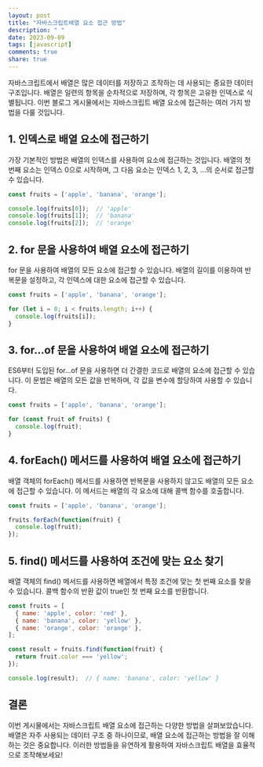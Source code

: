```yaml
---
layout: post
title: "자바스크립트배열 요소 접근 방법"
description: " "
date: 2023-09-09
tags: [javascript]
comments: true
share: true
---
```


자바스크립트에서 배열은 많은 데이터를 저장하고 조작하는 데 사용되는 중요한 데이터 구조입니다. 배열은 일련의 항목을 순차적으로 저장하며, 각 항목은 고유한 인덱스로 식별됩니다. 이번 블로그 게시물에서는 자바스크립트 배열 요소에 접근하는 여러 가지 방법을 다룰 것입니다.

## 1. 인덱스로 배열 요소에 접근하기
가장 기본적인 방법은 배열의 인덱스를 사용하여 요소에 접근하는 것입니다. 배열의 첫 번째 요소는 인덱스 0으로 시작하며, 그 다음 요소는 인덱스 1, 2, 3, ...의 순서로 접근할 수 있습니다.

```javascript
const fruits = ['apple', 'banana', 'orange'];

console.log(fruits[0]);  // 'apple'
console.log(fruits[1]);  // 'banana'
console.log(fruits[2]);  // 'orange'
```

## 2. for 문을 사용하여 배열 요소에 접근하기
for 문을 사용하여 배열의 모든 요소에 접근할 수 있습니다. 배열의 길이를 이용하여 반복문을 설정하고, 각 인덱스에 대한 요소에 접근할 수 있습니다.

```javascript
const fruits = ['apple', 'banana', 'orange'];

for (let i = 0; i < fruits.length; i++) {
  console.log(fruits[i]);
}
```

## 3. for...of 문을 사용하여 배열 요소에 접근하기
ES6부터 도입된 for...of 문을 사용하면 더 간결한 코드로 배열의 요소에 접근할 수 있습니다. 이 문법은 배열의 모든 값을 반복하며, 각 값을 변수에 할당하여 사용할 수 있습니다.

```javascript
const fruits = ['apple', 'banana', 'orange'];

for (const fruit of fruits) {
  console.log(fruit);
}
```

## 4. forEach() 메서드를 사용하여 배열 요소에 접근하기
배열 객체의 forEach() 메서드를 사용하면 반복문을 사용하지 않고도 배열의 모든 요소에 접근할 수 있습니다. 이 메서드는 배열의 각 요소에 대해 콜백 함수를 호출합니다.

```javascript
const fruits = ['apple', 'banana', 'orange'];

fruits.forEach(function(fruit) {
  console.log(fruit);
});
```

## 5. find() 메서드를 사용하여 조건에 맞는 요소 찾기
배열 객체의 find() 메서드를 사용하면 배열에서 특정 조건에 맞는 첫 번째 요소를 찾을 수 있습니다. 콜백 함수의 반환 값이 true인 첫 번째 요소를 반환합니다.

```javascript
const fruits = [
  { name: 'apple', color: 'red' },
  { name: 'banana', color: 'yellow' },
  { name: 'orange', color: 'orange' },
];

const result = fruits.find(function(fruit) {
  return fruit.color === 'yellow';
});

console.log(result);  // { name: 'banana', color: 'yellow' }
```

## 결론
이번 게시물에서는 자바스크립트 배열 요소에 접근하는 다양한 방법을 살펴보았습니다. 배열은 자주 사용되는 데이터 구조 중 하나이므로, 배열 요소에 접근하는 방법을 잘 이해하는 것은 중요합니다. 이러한 방법들을 유연하게 활용하여 자바스크립트 배열을 효율적으로 조작해보세요!